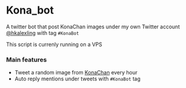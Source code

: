 # Kona_bot
A twitter bot that post KonaChan images under my own Twitter account [@hkalexling](https://twitter.com/hkalexling) with tag `#KonaBot`

This script is currenly running on a VPS

### Main features
- Tweet a random image from [KonaChan](https://konachan.com) every hour
- Auto reply mentions under tweets with `#KonaBot` tag
